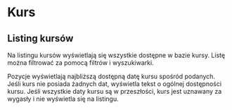 # Kurs

## Listing kursów

Na listingu kursów wyświetlają się wszystkie dostępne w bazie kursy.
Listę można filtrować za pomocą filtrów i wyszukiwarki.

Pozycje wyświetlają najbliższą dostępną datę kursu spośród podanych.
Jeśli kurs nie posiada żadnych dat, wyświetla tekst o ogólnej dostępności kursu.
Jeśli wszystkie daty kursu są w przeszłości, kurs jest uznawany za wygasły i nie wyświetla się na listingu.
